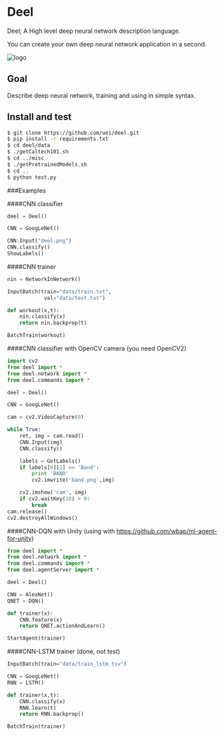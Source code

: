 # Deel
Deel; A High level deep neural network description language.

You can create your own deep neural network application in a second.

![logo](deel.png)


## Goal
Describe deep neural network, training and using in simple syntax.

## Install and test

```sh
$ git clone https://github.com/uei/deel.git
$ pip install -r requirements.txt
$ cd deel/data
$ ./getCaltech101.sh
$ cd ../misc
$ ./getPretrainedModels.sh
$ cd ..
$ python test.py
```

###Examples

####CNN classifier 
```python
deel = Deel()

CNN = GoogLeNet()

CNN.Input("deel.png")
CNN.classify()
ShowLabels()

```

####CNN trainer 
```python
nin = NetworkInNetwork()

InputBatch(train="data/train.txt",
			val="data/test.txt")

def workout(x,t):
	nin.classify(x)	
	return nin.backprop(t)

BatchTrain(workout)
```

####CNN classifier with OpenCV camera (you need OpenCV2) 
```python
import cv2 
from deel import *
from deel.network import *
from deel.commands import *

deel = Deel()

CNN = GoogLeNet()

cam = cv2.VideoCapture(0)  

while True:
	ret, img = cam.read()  
	CNN.Input(img)
	CNN.classify()

	labels = GetLabels()
	if labels[0][1] == 'Band':
		print 'BAND'
		cv2.imwrite('band.png',img)

	cv2.imshow('cam', img)
	if cv2.waitKey(10) > 0:
		break
cam.release()
cv2.destroyAllWindows()

```



####CNN-DQN with Unity (using with https://github.com/wbap/ml-agent-for-unity)
```python
from deel import *
from deel.network import *
from deel.commands import *
from deel.agentServer import *

deel = Deel()

CNN = AlexNet()
QNET = DQN()

def trainer(x):
	CNN.feature(x)
	return QNET.actionAndLearn()

StartAgent(trainer)
```


####CNN-LSTM trainer (done, not test)
```python
InputBatch(train="data/train_lstm.tsv")

CNN = GoogLeNet()
RNN = LSTM()

def trainer(x,t):
	CNN.classify(x) 
	RNN.learn(t)
	return RNN.backprop()

BatchTrain(trainer)
```

